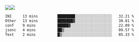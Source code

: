 <div style="display: flex; flex-direction: row;">
<img style="height: auto; width: auto;" class="img" src="https://raw.githubusercontent.com/blazepp/github-stats/master/generated/overview.svg#gh-dark-mode-only" />
<img style="height: auto; width: auto;" class="img" src="https://raw.githubusercontent.com/blazepp/github-stats/master/generated/languages.svg#gh-dark-mode-only" />
</div>

<div style="display: flex; flex-direction: row;">
<!--START_SECTION:waka-->

```txt
INI     13 mins         ████████░░░░░░░░░░░░░░░░░   32.21 %
Other   13 mins         ███████▓░░░░░░░░░░░░░░░░░   30.81 %
conf    9 mins          █████▓░░░░░░░░░░░░░░░░░░░   22.09 %
jsonc   4 mins          ██▒░░░░░░░░░░░░░░░░░░░░░░   09.57 %
Text    2 mins          █▒░░░░░░░░░░░░░░░░░░░░░░░   05.33 %
```

<!--END_SECTION:waka-->
</div>
